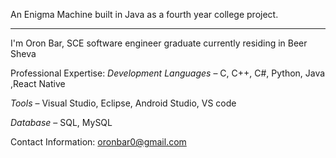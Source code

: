 An Enigma Machine built in Java as a fourth year college project.
**********************************************************************
I'm Oron Bar, SCE software engineer graduate currently residing in Beer Sheva

Professional Expertise:
*Development Languages* – C, C++, C#, Python, Java ,React Native

*Tools* – Visual Studio, Eclipse, Android Studio, VS code

*Database* – SQL, MySQL

Contact Information:
oronbar0@gmail.com
